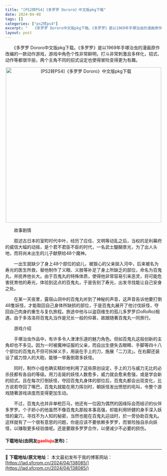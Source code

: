 ```yaml
---
title: "[PS2转PS4]《多罗罗 Dororo》中文版pkg下载"
date: 2024-04-08
tags: []
categories: ["ps2转ps4"]
excerpt: "　　《多罗罗 Dororo中文版pkg下载。《多罗罗》是以1969年手塚治虫的漫画原作改编的一款动作游戏，游戏中角色个性非常鲜明，打斗非常刺激且多样化，招式、动作等都很华丽，两个主角不同的招式设定也使得冒险变得更为有趣。 　　故事剧情 　　叙述古日本的室町时代中叶，经历了应任、文明等动乱之后，当权的&hellip;"
layout: post
---
```


 <p>　　《多罗罗 Dororo中文版pkg下载。《多罗罗》是以1969年手塚治虫的漫画原作改编的一款动作游戏，游戏中角色个性非常鲜明，打斗非常刺激且多样化，招式、动作等都很华丽，两个主角不同的招式设定也使得冒险变得更为有趣。</p> <p align="center"><img align="" border="0" src="https://lad.sfcrom.cn/wp-content/uploads/2024/04/20240408_6613f8b212047.webp" width="500" alt="[PS2转PS4]《多罗罗 Dororo》中文版pkg下载" /></p> <p>　　故事剧情</p> <p>　　叙述古日本的室町时代中叶，经历了应任、文明等动乱之后，当权的足利幕府的威信大幅的动摇，是个君不君臣不臣的时代，一名武士醍醐景光，为了出人头地，而将尚未出生的儿子献祭给48个魔神。</p> <p>　　一出生就缺少了身上48个部位的幼儿，被狠心的父亲拋入河中，后来被名为寿光的医生所救，替他制作了义眼、义肢等补足了身上所缺乏的部位，命名为百鬼丸，并抚养他长大。由于百鬼丸的特殊体质，使得他非常容易引来恶灵，将可能危害抚育他的寿光，体验到这点的百鬼丸，于是告别了寿光，出发寻找能让自己安身之处。</p> <p>　　在某一天夜里，露宿山洞中的百鬼丸听到了神秘的声音，这声音告诉他要打倒48隻妖怪，才能取回自己身体所缺损的部位，于是百鬼丸展开了他讨伐妖怪，夺回自己肉身的重生与复仇旅程。旅途中他与以盗窃维生的孤儿多罗罗(DoRoRo)相遇，由于多洛洛将百鬼丸当作是兄长一般的仰慕，故跟随著百鬼丸一同旅行。</p> <p>　　游戏介绍</p> <p>　　手塚治虫作品中，有许多令人津津乐道的魅力角色。但如百鬼丸这般创新的主角却也不多见。因为一时被魔神征服的父亲，而自出生便失去眼睛、手脚等四十八个部位的百鬼丸不但可拆掉义手，用装在手上的刀，施展「二刀流」。在右脚还装设了威力惊人的大砲，能够一举轰倒眾多妖怪。</p> <p>　　同时，制作小组也确实精妙地利用了这些原创设定，手上的刀与威力无比的必杀技都有各自的等级。用刀击毙的妖怪人数愈多，威力就会愈来愈强，或是学会新的招式。且在每次打倒妖怪，夺回百鬼丸身体的部位后，百鬼丸都会出现变化，比方说若夺回了嘴巴，百鬼丸就能在用力挥剑时，朝妖怪发出愤怒的吼叫，令整个游戏随著游戏进度而变得更加生动。</p> <p>　　不过，百鬼丸也并非单枪匹马，他还有一位因为偶然的因缘际会而结识的伙伴多罗罗。个子娇小的他虽然不像百鬼丸那般本事高强，却能利用矫健的身手深入妖怪的巢穴，寻找不为人知的秘密，当然也能在百鬼丸迎战时，於一旁协助百鬼丸。这样就有了一个很有意思的问题，你是应该不要依赖多罗罗，而冒险独自杀向妖怪，以赚取更多经验值呢。还是要跟多罗罗合作，以便减少不必要的损伤。</p> <p><h4>下载地址(由网友<font color="red">gaoliuju</font>发布)：</h4></p> 

---
📖 **下载地址/原文地址：** 本文最初发布于我的博客网站：[https://lad.sfcrom.cn/2024/04/138085/](https://lad.sfcrom.cn/2024/04/138085/)
